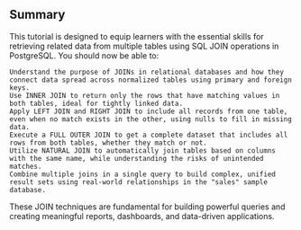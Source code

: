 ## Summary

This tutorial is designed to equip learners with the essential skills for retrieving related data from multiple tables using SQL JOIN operations in PostgreSQL. 
You should now be able to:

    Understand the purpose of JOINs in relational databases and how they connect data spread across normalized tables using primary and foreign keys.
    Use INNER JOIN to return only the rows that have matching values in both tables, ideal for tightly linked data.
    Apply LEFT JOIN and RIGHT JOIN to include all records from one table, even when no match exists in the other, using nulls to fill in missing data.
    Execute a FULL OUTER JOIN to get a complete dataset that includes all rows from both tables, whether they match or not.
    Utilize NATURAL JOIN to automatically join tables based on columns with the same name, while understanding the risks of unintended matches.
    Combine multiple joins in a single query to build complex, unified result sets using real-world relationships in the "sales" sample database.

These JOIN techniques are fundamental for building powerful queries and creating meaningful reports, dashboards, and data-driven applications.